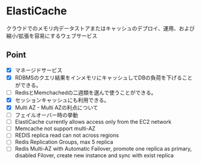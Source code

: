 # ElastiCache
クラウドでのメモリ内データストアまたはキャッシュのデプロイ、運用、および縮小/拡張を容易にするウェブサービス

## Point
- [X] マネージドサービス
- [X] RDBMSのクエリ結果をインメモリにキャッシュしてDBの負荷を下げることができる。
- [ ] RedisとMemchachedの二週類を選んで使うことができる。
- [X] セッションキャッシュにも利用できる。
- [X] Multi AZ - Multi AZの利点について
- [ ] フェイルオーバー時の挙動
- [ ] ElastiCache currently allows access only from the EC2 network
- [ ] Memcache not support multi-AZ
- [ ] REDIS replica read can not across regions
- [ ] Redis Replication Groups, max 5 replica
- [ ] Redis Multi-AZ with Automatic Failover, promote one replica as primary, disabled Filover, create new instance and sync with exist replica
